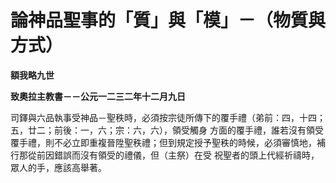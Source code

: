 # 論神品聖事的「質」與「模」－（物質與方式）


**額我略九世**

**致奧拉主教書－－公元一二三二年十二月九日**





司鐸與六品執事受神品－聖秩時，必須按宗徒所傳下的覆手禮（弟前：四，十四；五，廿二；前後：一，六；宗：六，六），領受觸身
方面的覆手禮，誰若沒有領受覆手禮，則不必立即重複晉陞聖秩禮；但到規定授予聖秩的時候，必須審慎地，補行那從前因錯誤而沒有領受的禮儀，但（主祭）在受
祝聖者的頭上代經祈禱時，眾人的手，應該高舉著。

